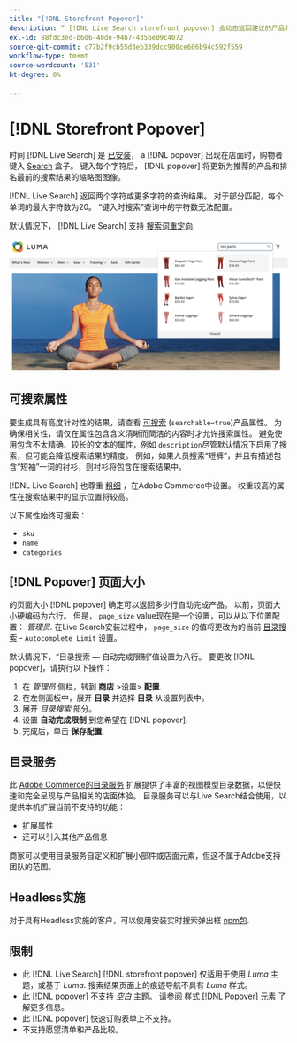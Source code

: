 ```yaml
---
title: "[!DNL Storefront Popover]"
description: “ [!DNL Live Search storefront popover] 会动态返回建议的产品和缩略图。”
exl-id: 88fdc3ed-b606-40de-94b7-435be09c4072
source-git-commit: c77b2f9cb55d3eb339dcc900ce606b94c592f559
workflow-type: tm+mt
source-wordcount: '531'
ht-degree: 0%

---
```


# [!DNL Storefront Popover]

时间 [!DNL Live Search] 是 [已安装](install.md)， a [!DNL popover] 出现在店面时，购物者键入 [Search](https://experienceleague.adobe.com/docs/commerce-admin/catalog/catalog/search/search.html#quick-search) 盒子。 键入每个字符后， [!DNL popover] 将更新为推荐的产品和排名最前的搜索结果的缩略图图像。

[!DNL Live Search] 返回两个字符或更多字符的查询结果。 对于部分匹配，每个单词的最大字符数为20。 “键入时搜索”查询中的字符数无法配置。

默认情况下， [!DNL Live Search] 支持 [搜索词重定向](https://experienceleague.adobe.com/docs/commerce-admin/catalog/catalog/search/search-terms.html).

![[!DNL Live Search popover]](assets/storefront-search-as-you-type.png)

## 可搜索属性

要生成具有高度针对性的结果，请查看 [可搜索](https://experienceleague.adobe.com/docs/commerce-admin/catalog/product-attributes/product-attributes.html) (`searchable=true`)产品属性。 为确保相关性，请仅在属性包含含义清晰而简洁的内容时才允许搜索属性。 避免使用包含不太精确、较长的文本的属性，例如 `description`尽管默认情况下启用了搜索，但可能会降低搜索结果的精度。
例如，如果人员搜索“短裤”，并且有描述包含“短袖”一词的衬衫，则衬衫将包含在搜索结果中。

[!DNL Live Search] 也尊重 [粗细](https://experienceleague.adobe.com/docs/commerce-admin/catalog/catalog/search/search-results.html#weighted-search) ，在Adobe Commerce中设置。 权重较高的属性在搜索结果中的显示位置将较高。

以下属性始终可搜索：

* `sku`
* `name`
* `categories`

## [!DNL Popover] 页面大小

的页面大小 [!DNL popover] 确定可以返回多少行自动完成产品。 以前，页面大小硬编码为六行。 但是， `page_size` value现在是一个设置，可以从以下位置配置： *管理员*. 在Live Search安装过程中， `page_size` 的值将更改为的当前 [目录搜索](https://experienceleague.adobe.com/docs/commerce-admin/config/catalog/catalog.html) - `Autocomplete Limit` 设置。

默认情况下，“目录搜索 — 自动完成限制”值设置为八行。 要更改 [!DNL popover]，请执行以下操作：

1. 在 *管理员* 侧栏，转到 **商店** >设置> **配置**.
1. 在左侧面板中，展开 **目录** 并选择 **目录** 从设置列表中。
1. 展开 *目录搜索* 部分。
1. 设置 **自动完成限制** 到您希望在 [!DNL popover].
1. 完成后，单击 **保存配置**.

## 目录服务

此 [Adobe Commerce的目录服务](../catalog-service/overview.md) 扩展提供了丰富的视图模型目录数据，以便快速和完全呈现与产品相关的店面体验。 目录服务可以与Live Search结合使用，以提供本机扩展当前不支持的功能：

* 扩展属性
* 还可以引入其他产品信息

商家可以使用目录服务自定义和扩展小部件或店面元素，但这不属于Adobe支持团队的范围。

## Headless实施

对于具有Headless实施的客户，可以使用安装实时搜索弹出框 [npm包](https://www.npmjs.com/package/@magento/ds-livesearch-storefront-utils).

## 限制

* 此 [!DNL Live Search] [!DNL storefront popover] 仅适用于使用 *Luma* 主题，或基于 *Luma*. 搜索结果页面上的痕迹导航不具有 *Luma* 样式。
* 此 [!DNL popover] 不支持 *空白* 主题。 请参阅 [样式 [!DNL Popover] 元素](storefront-popover-styling.md) 了解更多信息。
* 此 [!DNL popover] 快速订购表单上不支持。
* 不支持愿望清单和产品比较。
